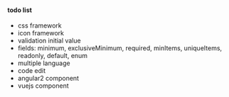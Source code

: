 #### todo list

+ css framework
+ icon framework
+ validation initial value
+ fields: minimum, exclusiveMinimum, required, minItems, uniqueItems, readonly, default, enum
+ multiple language
+ code edit
+ angular2 component
+ vuejs component
